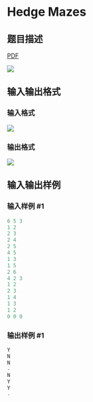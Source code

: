 # Hedge Mazes

## 题目描述

[problemUrl]: https://uva.onlinejudge.org/index.php?option=com_onlinejudge&Itemid=8&category=278&page=show_problem&problem=3785

[PDF](https://uva.onlinejudge.org/external/123/p12363.pdf)

![](https://cdn.luogu.com.cn/upload/vjudge_pic/UVA12363/026f7b8800730b6c3bb9a42d73ee437454b85f63.png)

## 输入输出格式

### 输入格式

![](https://cdn.luogu.com.cn/upload/vjudge_pic/UVA12363/02bb7f4883eedd0b2d9de310dcfc3980cb5c2f19.png)

### 输出格式

![](https://cdn.luogu.com.cn/upload/vjudge_pic/UVA12363/6dddcdf2b0ff5bcb27f5d26a692c9af9dbf59128.png)

## 输入输出样例

### 输入样例 #1

```cpp
6 5 3
1 2
2 3
2 4
2 5
4 5
1 3
1 5
2 6
4 2 3
1 2
2 3
1 4
1 3
1 2
0 0 0
```


### 输出样例 #1

```cpp
Y
N
N
-
N
Y
Y
-
```


